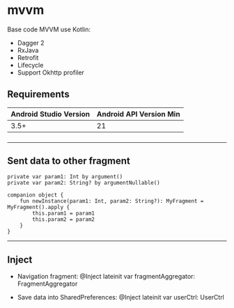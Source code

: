 # mvvm
Base code MVVM use Kotlin:
- Dagger 2
- RxJava
- Retrofit
- Lifecycle
- Support Okhttp profiler
## Requirements

Android Studio Version | Android API Version Min
------------ | -------------
3.5+ | 21

###
---------------------------
Sent data to other fragment
---------------------------
    private var param1: Int by argument()
    private var param2: String? by argumentNullable()

    companion object {
        fun newInstance(param1: Int, param2: String?): MyFragment = MyFragment().apply {
            this.param1 = param1
            this.param2 = param2
        }
    }
---------------------------
Inject
---------------------------
* Navigation fragment:
@Inject lateinit var fragmentAggregator: FragmentAggregator

* Save data into SharedPreferences:
@Inject lateinit var userCtrl: UserCtrl

